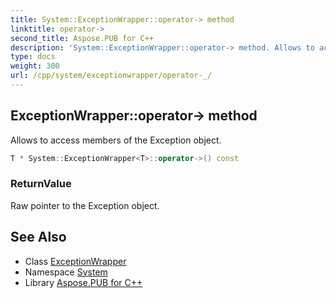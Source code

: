 ```yaml
---
title: System::ExceptionWrapper::operator-> method
linktitle: operator->
second_title: Aspose.PUB for C++
description: 'System::ExceptionWrapper::operator-> method. Allows to access members of the Exception object in C++.'
type: docs
weight: 300
url: /cpp/system/exceptionwrapper/operator-_/
---
```

## ExceptionWrapper::operator-> method


Allows to access members of the Exception object.

```cpp
T * System::ExceptionWrapper<T>::operator->() const
```


### ReturnValue

Raw pointer to the Exception object.

## See Also

* Class [ExceptionWrapper](../)
* Namespace [System](../../)
* Library [Aspose.PUB for C++](../../../)
